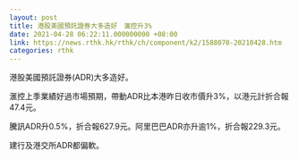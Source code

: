 ```yaml
---
layout: post
title: 港股美國預託證券大多造好　滙控升3%
date: 2021-04-28 06:22:11.000000000 +08:00
link: https://news.rthk.hk/rthk/ch/component/k2/1588070-20210428.htm
categories: rthk
---
```


港股美國預託證券(ADR)大多造好。

滙控上季業績好過市場預期，帶動ADR比本港昨日收市價升3%，以港元計折合報47.4元。

騰訊ADR升0.5%，折合報627.9元。阿里巴巴ADR亦升逾1%，折合報229.3元。

建行及港交所ADR都偏軟。
